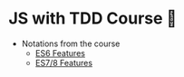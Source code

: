 # JS with TDD Course :rocket:

- Notations from the course
  - [ES6 Features](https://gist.github.com/brunob182/36e7b9055cf115b558bd4062b3f15658#file-es6-features-md)
  - [ES7/8 Features](https://gist.github.com/brunob182/578352bb7acf9c493606b4a264807370#file-es7-8-features-md)